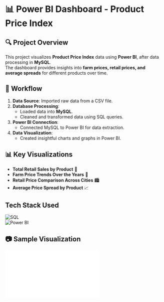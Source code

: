 # 📊 Power BI Dashboard - Product Price Index

## 🔍 Project Overview  
This project visualizes **Product Price Index** data using **Power BI**, after data processing in **MySQL**.  
The dashboard provides insights into **farm prices, retail prices, and average spreads** for different products over time.

## 🚀 Workflow  
1. **Data Source**: Imported raw data from a CSV file.  
2. **Database Processing**:  
   - Loaded data into **MySQL**.  
   - Cleaned and transformed data using SQL queries.  
3. **Power BI Connection**:  
   - Connected MySQL to Power BI for data extraction.  
4. **Data Visualization**:  
   - Created insightful charts and graphs in Power BI.

## 📊 Key Visualizations  
- **Total Retail Sales by Product** 🛒  
- **Farm Price Trends Over the Years** 🌾  
- **Retail Price Comparison Across Cities** 🏙️  
- **Average Price Spread by Product** 📈

## Tech Stack Used  
![SQL](https://img.shields.io/badge/SQL-Data%20Querying-blue)  
![Power BI](https://img.shields.io/badge/Power%20BI-Data%20Visualization-yellow)  

## 📷 Sample Visualization  
![Dashboard Preview](./Visualization/demo-visualization.pdf)  
